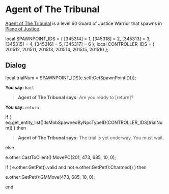 # Agent of The Tribunal



[Agent of The Tribunal](/npc/201075) is a level 60 Guard of Justice Warrior that spawns in [Plane of Justice](/zone/201).

local SPAWNPOINT_IDS = { [345314] = 1, [345318] = 2, [345313] = 3, [345315] = 4, [345316] = 5, [345317] = 6 };
local CONTROLLER_IDS = { 201512, 201511, 201513, 201514, 201515, 201510 };



## Dialog

local trialNum = SPAWNPOINT_IDS[e.self:GetSpawnPointID()];



**You say:** `hail`



>**Agent of The Tribunal says:** Are you ready to [return]?


**You say:** `return`



if ( eq.get_entity_list():IsMobSpawnedByNpcTypeID(CONTROLLER_IDS[trialNum]) ) then



>**Agent of The Tribunal says:** The trial is yet underway.  You must wait.


else



e.other:CastToClient():MovePC(201, 473, 685, 10, 0);



if ( e.other:GetPet().valid and not e.other:GetPet():Charmed() ) then




e.other:GetPet():GMMove(473, 685, 10, 0);



end
